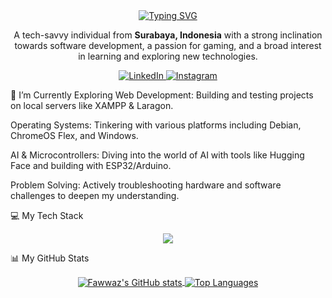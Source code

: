 <div align="center">
<a href="https://github.com/Awastihuddin">
<img src="https://www.google.com/search?q=https://readme-typing-svg.herokuapp.com%3Ffont%3DInter%26size%3D32%26pause%3D1000%26center%3Dtrue%26vCenter%3Dtrue%26width%3D500%26lines%3DHi%2Bthere%252C%2BI%27m%2BFatihuddin%2BFawwaz+👋" alt="Typing SVG" />
</a>
</div>

<p align="center">
A tech-savvy individual from <strong>Surabaya, Indonesia</strong> with a strong inclination towards software development, a passion for gaming, and a broad interest in learning and exploring new technologies.
</p>

<div align="center">
<a href="https://www.linkedin.com/in/fatihuddin-fawwaz-333955238/" target="blank">
<img src="https://www.google.com/search?q=https://img.shields.io/badge/LinkedIn-0077B5%3Fstyle%3Dfor-the-badge%26logo%3Dlinkedin%26logoColor%3Dwhite" alt="LinkedIn"/>
</a>
<a href="https://instagram.com/muhfawz." target="_blank">
<img src="https://img.shields.io/badge/Instagram-E4405F?style=for-the-badge&logo=instagram&logoColor=white" alt="Instagram"/>
</a>
</div>

🔭 I’m Currently Exploring
Web Development: Building and testing projects on local servers like XAMPP & Laragon.

Operating Systems: Tinkering with various platforms including Debian, ChromeOS Flex, and Windows.

AI & Microcontrollers: Diving into the world of AI with tools like Hugging Face and building with ESP32/Arduino.

Problem Solving: Actively troubleshooting hardware and software challenges to deepen my understanding.

💻 My Tech Stack
<p align="center">
<a href="https://skillicons.dev">
<img src="https://www.google.com/search?q=https://skillicons.dev/icons%3Fi%3Dhtml,css,js,php,python,mysql,figma,vscode,git,github,debian,linux,windows" />
</a>
</p>

📊 My GitHub Stats
<p align="center">
<a href="https://github.com/anuraghazra/github-readme-stats">
<img align="center" src="https://www.google.com/search?q=https://github-readme-stats.vercel.app/api%3Fusername%3DAwastihuddin%26show_icons%3Dtrue%26locale%3Den%26theme%3Dradical%26hide_border%3Dtrue" alt="Fawwaz's GitHub stats" />
</a>
<a href="https://github.com/anuraghazra/github-readme-stats">
<img align="center" src="https://www.google.com/search?q=https://github-readme-stats.vercel.app/api/top-langs%3Fusername%3DAwastihuddin%26layout%3Dcompact%26locale%3Den%26theme%3Dradical%26hide_border%3Dtrue" alt="Top Languages" />
</a>
</p>
